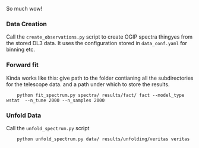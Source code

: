So much wow!

### Data Creation

Call the `create_observations.py` script to create OGIP spectra thingyes from the stored DL3 data. It uses the configuration 
stored in `data_conf.yaml` for binning etc.


### Forward fit

Kinda works like this: give path to the folder contianing all the subdirectories for the telescope data. and a path under which to store the results.

```
    python fit_spectrum.py spectra/ results/fact/ fact --model_type wstat  --n_tune 2000 --n_samples 2000 

```

### Unfold Data

Call the `unfold_spectrum.py` script

```
    python unfold_spectrum.py data/ results/unfolding/veritas veritas

```
